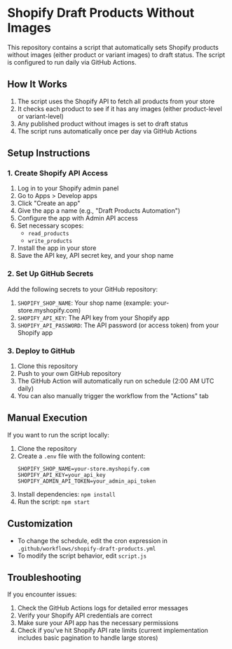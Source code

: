# Shopify Draft Products Without Images

This repository contains a script that automatically sets Shopify products without images (either product or variant images) to draft status. The script is configured to run daily via GitHub Actions.

## How It Works

1. The script uses the Shopify API to fetch all products from your store
2. It checks each product to see if it has any images (either product-level or variant-level)
3. Any published product without images is set to draft status
4. The script runs automatically once per day via GitHub Actions

## Setup Instructions

### 1. Create Shopify API Access

1. Log in to your Shopify admin panel
2. Go to Apps > Develop apps
3. Click "Create an app"
4. Give the app a name (e.g., "Draft Products Automation")
5. Configure the app with Admin API access
6. Set necessary scopes:
   - `read_products` 
   - `write_products`
7. Install the app in your store
8. Save the API key, API secret key, and your shop name

### 2. Set Up GitHub Secrets

Add the following secrets to your GitHub repository:

1. `SHOPIFY_SHOP_NAME`: Your shop name (example: your-store.myshopify.com)
2. `SHOPIFY_API_KEY`: The API key from your Shopify app
3. `SHOPIFY_API_PASSWORD`: The API password (or access token) from your Shopify app

### 3. Deploy to GitHub

1. Clone this repository
2. Push to your own GitHub repository
3. The GitHub Action will automatically run on schedule (2:00 AM UTC daily)
4. You can also manually trigger the workflow from the "Actions" tab

## Manual Execution

If you want to run the script locally:

1. Clone the repository
2. Create a `.env` file with the following content:
   ```
   SHOPIFY_SHOP_NAME=your-store.myshopify.com
   SHOPIFY_API_KEY=your_api_key
   SHOPIFY_ADMIN_API_TOKEN=your_admin_api_token
   ```
3. Install dependencies: `npm install`
4. Run the script: `npm start`

## Customization

- To change the schedule, edit the cron expression in `.github/workflows/shopify-draft-products.yml`
- To modify the script behavior, edit `script.js`

## Troubleshooting

If you encounter issues:

1. Check the GitHub Actions logs for detailed error messages
2. Verify your Shopify API credentials are correct
3. Make sure your API app has the necessary permissions
4. Check if you've hit Shopify API rate limits (current implementation includes basic pagination to handle large stores)
